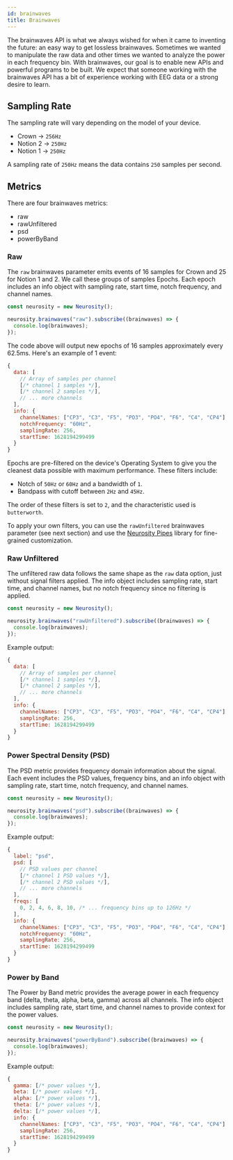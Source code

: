 ```yaml
---
id: brainwaves
title: Brainwaves
---
```


The brainwaves API is what we always wished for when it came to inventing the future: an easy way to get lossless brainwaves. Sometimes we wanted to manipulate the raw data and other times we wanted to analyze the power in each frequency bin. With brainwaves, our goal is to enable new APIs and powerful programs to be built. We expect that someone working with the brainwaves API has a bit of experience working with EEG data or a strong desire to learn.

## Sampling Rate

The sampling rate will vary depending on the model of your device.

- Crown -> `256Hz`
- Notion 2 -> `250Hz`
- Notion 1 -> `250Hz`

A sampling rate of `250Hz` means the data contains `250` samples per second.

## Metrics

There are four brainwaves metrics:

- raw
- rawUnfiltered
- psd
- powerByBand

### Raw

The `raw` brainwaves parameter emits events of 16 samples for Crown and 25 for Notion 1 and 2. We call these groups of samples Epochs. Each epoch includes an info object with sampling rate, start time, notch frequency, and channel names.

```js
const neurosity = new Neurosity();

neurosity.brainwaves("raw").subscribe((brainwaves) => {
  console.log(brainwaves);
});
```

The code above will output new epochs of 16 samples approximately every 62.5ms. Here's an example of 1 event:

```js
{
  data: [
    // Array of samples per channel
    [/* channel 1 samples */],
    [/* channel 2 samples */],
    // ... more channels
  ],
  info: {
    channelNames: ["CP3", "C3", "F5", "PO3", "PO4", "F6", "C4", "CP4"],
    notchFrequency: "60Hz",
    samplingRate: 256,
    startTime: 1628194299499
  }
}
```

Epochs are pre-filtered on the device's Operating System to give you the cleanest data possible with maximum performance. These filters include:

- Notch of `50Hz` or `60Hz` and a bandwidth of `1`.
- Bandpass with cutoff between `2Hz` and `45Hz`.

The order of these filters is set to `2`, and the characteristic used is `butterworth`.

To apply your own filters, you can use the `rawUnfiltered` brainwaves parameter (see next section) and use the [Neurosity Pipes](https://github.com/neurosity/eeg-pipes) library for fine-grained customization.

### Raw Unfiltered

The unfiltered raw data follows the same shape as the `raw` data option, just without signal filters applied. The info object includes sampling rate, start time, and channel names, but no notch frequency since no filtering is applied.

```js
const neurosity = new Neurosity();

neurosity.brainwaves("rawUnfiltered").subscribe((brainwaves) => {
  console.log(brainwaves);
});
```

Example output:

```js
{
  data: [
    // Array of samples per channel
    [/* channel 1 samples */],
    [/* channel 2 samples */],
    // ... more channels
  ],
  info: {
    channelNames: ["CP3", "C3", "F5", "PO3", "PO4", "F6", "C4", "CP4"],
    samplingRate: 256,
    startTime: 1628194299499
  }
}
```

### Power Spectral Density (PSD)

The PSD metric provides frequency domain information about the signal. Each event includes the PSD values, frequency bins, and an info object with sampling rate, start time, notch frequency, and channel names.

```js
const neurosity = new Neurosity();

neurosity.brainwaves("psd").subscribe((brainwaves) => {
  console.log(brainwaves);
});
```

Example output:

```js
{
  label: "psd",
  psd: [
    // PSD values per channel
    [/* channel 1 PSD values */],
    [/* channel 2 PSD values */],
    // ... more channels
  ],
  freqs: [
    0, 2, 4, 6, 8, 10, /* ... frequency bins up to 126Hz */
  ],
  info: {
    channelNames: ["CP3", "C3", "F5", "PO3", "PO4", "F6", "C4", "CP4"],
    notchFrequency: "60Hz",
    samplingRate: 256,
    startTime: 1628194299499
  }
}
```

### Power by Band

The Power by Band metric provides the average power in each frequency band (delta, theta, alpha, beta, gamma) across all channels. The info object includes sampling rate, start time, and channel names to provide context for the power values.

```js
const neurosity = new Neurosity();

neurosity.brainwaves("powerByBand").subscribe((brainwaves) => {
  console.log(brainwaves);
});
```

Example output:

```js
{
  gamma: [/* power values */],
  beta: [/* power values */],
  alpha: [/* power values */],
  theta: [/* power values */],
  delta: [/* power values */],
  info: {
    channelNames: ["CP3", "C3", "F5", "PO3", "PO4", "F6", "C4", "CP4"],
    samplingRate: 256,
    startTime: 1628194299499
  }
}
```

